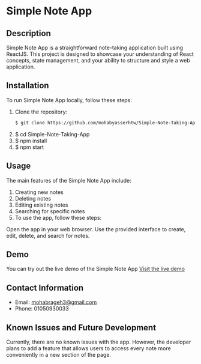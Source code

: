 # Simple Note App


## Description
Simple Note App is a straightforward note-taking application built using ReactJS. This project is designed to showcase your understanding of React concepts, state management, and your ability to structure and style a web application.

## Installation
To run Simple Note App locally, follow these steps:

1. Clone the repository:
   ```bash
   $ git clone https://github.com/mohabyasserhtw/Simple-Note-Taking-App.git

2. $ cd Simple-Note-Taking-App
3. $ npm install
4. $ npm start

## Usage

The main features of the Simple Note App include:

1. Creating new notes
2. Deleting notes
3. Editing existing notes
4. Searching for specific notes
5. To use the app, follow these steps:

Open the app in your web browser.
Use the provided interface to create, edit, delete, and search for notes.

## Demo

You can try out the live demo of the Simple Note App 
[Visit the live demo](https://mohabyasserhtw.github.io/Simple-Note-Taking-App/)

## Contact Information

- Email: mohabrageh3@gmail.com
- Phone: 01050930033

## Known Issues and Future Development
Currently, there are no known issues with the app. However, the developer plans to add a feature that allows users to access every note more conveniently in a new section of the page.
